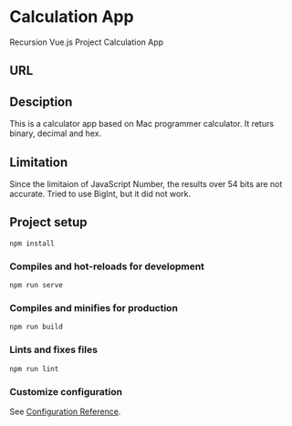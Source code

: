 # Calculation App
Recursion Vue.js Project Calculation App

## URL

## Desciption
This is a calculator app based on Mac programmer calculator. It returs binary, decimal and hex.

## Limitation
Since the limitaion of JavaScript Number, the results over 54 bits are not accurate. Tried to use BigInt, but it did not work.

## Project setup
```
npm install
```

### Compiles and hot-reloads for development
```
npm run serve
```

### Compiles and minifies for production
```
npm run build
```

### Lints and fixes files
```
npm run lint
```

### Customize configuration
See [Configuration Reference](https://cli.vuejs.org/config/).
